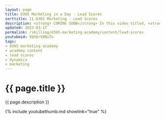 ```yaml
---
layout: page
title: D365 Marketing in a Day - Lead Scores
sorttitle: 11 D365 Marketing - Lead Scores
description: <strong> COMING SOON</strong> In this video titled, <strong>Working with Lead Scores</strong>, you will create at lead scores to highlight the integrated experience between Marketing and Sales. 
updated: 2023-03-17
permalink: /skilling/d365-marketing-academy/content/lead-scores
youtubeid: 9bhDrV9RuTo
tags: 
- d365 marketing academy
- academy content
- lead scores
- dynamics
- marketing
---
```


# {{ page.title }}

{{ page.description }}

{% include youtubethumb.md showlink="true" %}